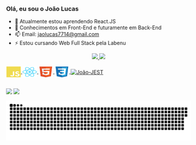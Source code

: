 ### Olá, eu sou o João Lucas



- 🌱 Atualmente estou aprendendo React.JS
- 💬 Conhecimentos em Front-End e futuramente em Back-End
- 📫 Email: jaolucas7714@gmail.com
- ⚡ Estou cursando Web Full Stack pela Labenu


<div align="center">
  <a href="https://github.com/jaolucas7">
  <img height="185em" src="https://github-readme-stats.vercel.app/api?username=jaolucas7&show_icons=true&theme=amber&include_all_commits=true&count_private=true"/>
  <img height="180em" src="https://github-readme-stats.vercel.app/api/top-langs/?username=jaolucas7&layout=compact&langs_count=7&theme=dracula"/>
</div>
  
  <div style="display: inline_block"><br>
  <img align="center" alt="João-Js" height="30" width="40" src="https://raw.githubusercontent.com/devicons/devicon/master/icons/javascript/javascript-plain.svg">
  <img align="center" alt="João-React" height="30" width="40" src="https://raw.githubusercontent.com/devicons/devicon/master/icons/react/react-original.svg">
  <img align="center" alt="João-HTML" height="30" width="40" src="https://raw.githubusercontent.com/devicons/devicon/master/icons/html5/html5-original.svg">
  <img align="center" alt="João-CSS" height="30" width="40" src="https://raw.githubusercontent.com/devicons/devicon/master/icons/css3/css3-original.svg">
  <img align="center" alt="João-JEST" height="30" width="40" src="https://cdn.jsdelivr.net/gh/devicons/devicon/icons/jest/jest-plain.svg">
</div>
  
##

<div>
  <a href= "https://www.linkedin.com/in/jo%C3%A3o-lucas-62018621a/" target="_blank"><img src="https://img.shields.io/badge/-LinkedIn-%230077B5?style=for-the-badge&logo=linkedin&logoColor=white" target="_blank"></a> 
  <a href = "mailto:jaolucas7714@gmail.com"><img src="https://img.shields.io/badge/Gmail-D14836?style=for-the-badge&logo=gmail&logoColor=white" target="_blank"></a>

  ![Snake animation](https://github.com/adrianobnunes/adrianobnunes/blob/output/github-contribution-grid-snake.svg)
</div>

